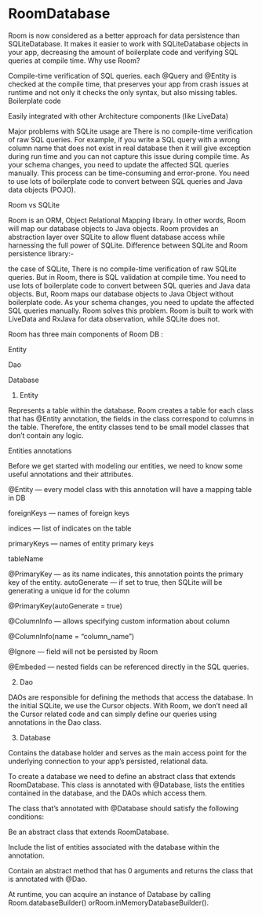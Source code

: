 # RoomDatabase

Room is now considered as a better approach for data persistence than SQLiteDatabase. It makes it easier to work with SQLiteDatabase objects in your app, decreasing the amount of boilerplate code and verifying SQL queries at compile time.
Why use Room?

Compile-time verification of SQL queries. each @Query and @Entity is checked at the compile time, that preserves your app from crash issues at runtime and not only it checks the only syntax, but also missing tables.
Boilerplate code

Easily integrated with other Architecture components (like LiveData)

Major problems with SQLite usage are
There is no compile-time verification of raw SQL queries. For example, if you write a SQL query with a wrong column name that does not exist in real database then it will give exception during run time and you can not capture this issue during compile time.
As your schema changes, you need to update the affected SQL queries manually. This process can be time-consuming and error-prone.
You need to use lots of boilerplate code to convert between SQL queries and Java data objects (POJO).

Room vs SQLite

Room is an ORM, Object Relational Mapping library. In other words, Room will map our database objects to Java objects. Room provides an abstraction layer over SQLite to allow fluent database access while harnessing the full power of SQLite.
Difference between SQLite and Room persistence library:-

the case of SQLite, There is no compile-time verification of raw SQLite queries. But in Room, there is SQL validation at compile time.
You need to use lots of boilerplate code to convert between SQL queries and Java data objects. But, Room maps our database objects to Java Object without boilerplate code.
As your schema changes, you need to update the affected SQL queries manually. Room solves this problem.
Room is built to work with LiveData and RxJava for data observation, while SQLite does not.

Room has three main components of Room DB :

Entity

Dao

Database

1. Entity

Represents a table within the database. Room creates a table for each class that has @Entity annotation, the fields in the class correspond to columns in the table. Therefore, the entity classes tend to be small model classes that don’t contain any logic.

Entities annotations

Before we get started with modeling our entities, we need to know some useful annotations and their attributes.

@Entity — every model class with this annotation will have a mapping table in DB

foreignKeys — names of foreign keys

indices — list of indicates on the table

primaryKeys — names of entity primary keys

tableName

@PrimaryKey — as its name indicates, this annotation points the primary key of the entity. autoGenerate — if set to true, then SQLite will be generating a unique id for the column

@PrimaryKey(autoGenerate = true)

@ColumnInfo — allows specifying custom information about column

@ColumnInfo(name = “column_name”)

@Ignore — field will not be persisted by Room

@Embeded — nested fields can be referenced directly in the SQL queries.

2. Dao

DAOs are responsible for defining the methods that access the database. In the initial SQLite, we use the Cursor objects. With Room, we don’t need all the Cursor related code and can simply define our queries using annotations in the Dao class.

3. Database

Contains the database holder and serves as the main access point for the underlying connection to your app’s persisted, relational data.

To create a database we need to define an abstract class that extends RoomDatabase. This class is annotated with @Database, lists the entities contained in the database, and the DAOs which access them.

The class that’s annotated with @Database should satisfy the following conditions:

Be an abstract class that extends RoomDatabase.

Include the list of entities associated with the database within the annotation.

Contain an abstract method that has 0 arguments and returns the class that is annotated with @Dao.

At runtime, you can acquire an instance of Database by calling Room.databaseBuilder() orRoom.inMemoryDatabaseBuilder().

